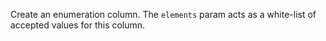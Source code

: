 Create an enumeration column. The `elements` param acts as a white-list of accepted values for this column.